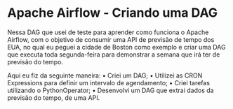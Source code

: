 # Apache Airflow - Criando uma DAG 

Nessa DAG que usei de teste para aprender como funciona o Apache Airflow, com o objetivo de consumir uma API de previsão de tempo dos EUA, no qual eu peguei a cidade de Boston como exemplo e criar uma DAG que executa toda segunda-feira para demonstrar a semana que irá ter de previsão do tempo.

Aqui eu fiz da seguinte maneira:
    • Criei um DAG; 
    • Utilizei as CRON Expressions para definir um intervalo de agendamento;
    • Criei tarefas utilizando o PythonOperator;
    • Desenvolvi um DAG que extrai dados da previsão do tempo, de uma API. 
